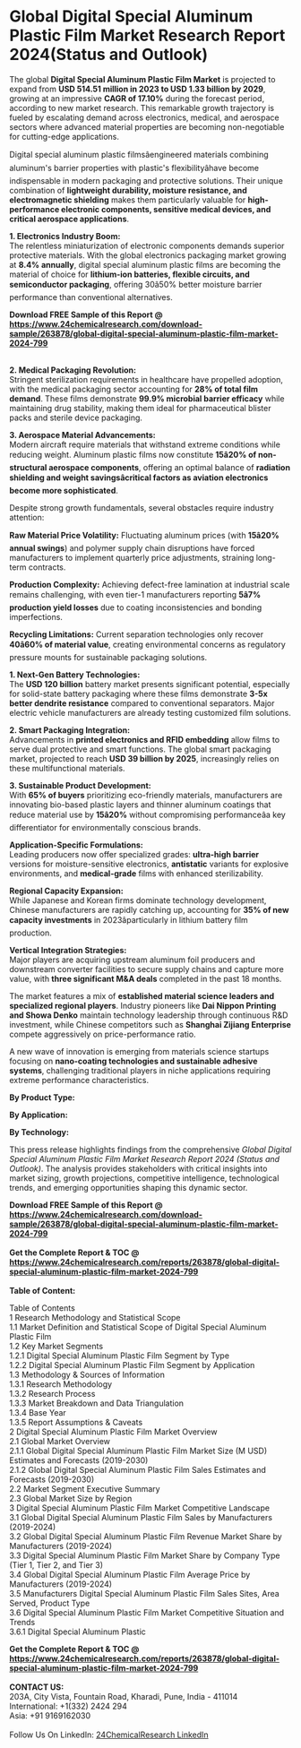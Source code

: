 <h1>Global Digital Special Aluminum Plastic Film Market Research Report 2024(Status and Outlook)</h1><p>The global <strong>Digital Special Aluminum Plastic Film Market</strong> is projected to expand from <strong>USD 514.51 million in 2023 to USD 1.33 billion by 2029</strong>, growing at an impressive <strong>CAGR of 17.10%</strong> during the forecast period, according to new market research. This remarkable growth trajectory is fueled by escalating demand across electronics, medical, and aerospace sectors where advanced material properties are becoming non-negotiable for cutting-edge applications.</p><p>Digital special aluminum plastic filmsâengineered materials combining aluminum's barrier properties with plastic's flexibilityâhave become indispensable in modern packaging and protective solutions. Their unique combination of <strong>lightweight durability, moisture resistance, and electromagnetic shielding</strong> makes them particularly valuable for <strong>high-performance electronic components, sensitive medical devices, and critical aerospace applications</strong>.</p><p><strong>1. Electronics Industry Boom:</strong><br>
The relentless miniaturization of electronic components demands superior protective materials. With the global electronics packaging market growing at <strong>8.4% annually</strong>, digital special aluminum plastic films are becoming the material of choice for <strong>lithium-ion batteries, flexible circuits, and semiconductor packaging</strong>, offering 30â50% better moisture barrier performance than conventional alternatives.</p><div><b>Download FREE Sample of this Report @ 
            <a href="https://www.24chemicalresearch.com/download-sample/263878/global-digital-special-aluminum-plastic-film-market-2024-799">
            https://www.24chemicalresearch.com/download-sample/263878/global-digital-special-aluminum-plastic-film-market-2024-799</a></b></div><br><p><strong>2. Medical Packaging Revolution:</strong><br>
Stringent sterilization requirements in healthcare have propelled adoption, with the medical packaging sector accounting for <strong>28% of total film demand</strong>. These films demonstrate <strong>99.9% microbial barrier efficacy</strong> while maintaining drug stability, making them ideal for pharmaceutical blister packs and sterile device packaging.</p><p><strong>3. Aerospace Material Advancements:</strong><br>
Modern aircraft require materials that withstand extreme conditions while reducing weight. Aluminum plastic films now constitute <strong>15â20% of non-structural aerospace components</strong>, offering an optimal balance of <strong>radiation shielding and weight savingsâcritical factors as aviation electronics become more sophisticated</strong>.</p><p>Despite strong growth fundamentals, several obstacles require industry attention:</p><p><strong>Raw Material Price Volatility:</strong> Fluctuating aluminum prices (with <strong>15â20% annual swings</strong>) and polymer supply chain disruptions have forced manufacturers to implement quarterly price adjustments, straining long-term contracts.</p><p><strong>Production Complexity:</strong> Achieving defect-free lamination at industrial scale remains challenging, with even tier-1 manufacturers reporting <strong>5â7% production yield losses</strong> due to coating inconsistencies and bonding imperfections.</p><p><strong>Recycling Limitations:</strong> Current separation technologies only recover <strong>40â60% of material value</strong>, creating environmental concerns as regulatory pressure mounts for sustainable packaging solutions.</p><p><strong>1. Next-Gen Battery Technologies:</strong><br>
The <strong>USD 120 billion</strong> battery market presents significant potential, especially for solid-state battery packaging where these films demonstrate <strong>3-5x better dendrite resistance</strong> compared to conventional separators. Major electric vehicle manufacturers are already testing customized film solutions.</p><p><strong>2. Smart Packaging Integration:</strong><br>
Advancements in <strong>printed electronics and RFID embedding</strong> allow films to serve dual protective and smart functions. The global smart packaging market, projected to reach <strong>USD 39 billion by 2025</strong>, increasingly relies on these multifunctional materials.</p><p><strong>3. Sustainable Product Development:</strong><br>
With <strong>65% of buyers</strong> prioritizing eco-friendly materials, manufacturers are innovating bio-based plastic layers and thinner aluminum coatings that reduce material use by <strong>15â20%</strong> without compromising performanceâa key differentiator for environmentally conscious brands.</p><p><strong>Application-Specific Formulations:</strong><br>
	Leading producers now offer specialized grades: <strong>ultra-high barrier</strong> versions for moisture-sensitive electronics, <strong>antistatic</strong> variants for explosive environments, and <strong>medical-grade</strong> films with enhanced sterilizability.</p><p><strong>Regional Capacity Expansion:</strong><br>
	While Japanese and Korean firms dominate technology development, Chinese manufacturers are rapidly catching up, accounting for <strong>35% of new capacity investments</strong> in 2023âparticularly in lithium battery film production.</p><p><strong>Vertical Integration Strategies:</strong><br>
	Major players are acquiring upstream aluminum foil producers and downstream converter facilities to secure supply chains and capture more value, with <strong>three significant M&amp;A deals</strong> completed in the past 18 months.</p><p>The market features a mix of <strong>established material science leaders and specialized regional players</strong>. Industry pioneers like <strong>Dai Nippon Printing and Showa Denko</strong> maintain technology leadership through continuous R&amp;D investment, while Chinese competitors such as <strong>Shanghai Zijiang Enterprise</strong> compete aggressively on price-performance ratio.</p><p>A new wave of innovation is emerging from materials science startups focusing on <strong>nano-coating technologies and sustainable adhesive systems</strong>, challenging traditional players in niche applications requiring extreme performance characteristics.</p><p><strong>By Product Type:</strong></p><p><strong>By Application:</strong></p><p><strong>By Technology:</strong></p><p>This press release highlights findings from the comprehensive <em>Global Digital Special Aluminum Plastic Film Market Research Report 2024 (Status and Outlook)</em>. The analysis provides stakeholders with critical insights into market sizing, growth projections, competitive intelligence, technological trends, and emerging opportunities shaping this dynamic sector.</p><div><b>Download FREE Sample of this Report @ 
            <a href="https://www.24chemicalresearch.com/download-sample/263878/global-digital-special-aluminum-plastic-film-market-2024-799">
            https://www.24chemicalresearch.com/download-sample/263878/global-digital-special-aluminum-plastic-film-market-2024-799</a></b></div><br><div><b>Get the Complete Report & TOC @ 
            <a href="https://www.24chemicalresearch.com/reports/263878/global-digital-special-aluminum-plastic-film-market-2024-799">
            https://www.24chemicalresearch.com/reports/263878/global-digital-special-aluminum-plastic-film-market-2024-799</a></b></div><br>
            <b>Table of Content:</b><p>Table of Contents<br />
1 Research Methodology and Statistical Scope<br />
1.1 Market Definition and Statistical Scope of Digital Special Aluminum Plastic Film<br />
1.2 Key Market Segments<br />
1.2.1 Digital Special Aluminum Plastic Film Segment by Type<br />
1.2.2 Digital Special Aluminum Plastic Film Segment by Application<br />
1.3 Methodology & Sources of Information<br />
1.3.1 Research Methodology<br />
1.3.2 Research Process<br />
1.3.3 Market Breakdown and Data Triangulation<br />
1.3.4 Base Year<br />
1.3.5 Report Assumptions & Caveats<br />
2 Digital Special Aluminum Plastic Film Market Overview<br />
2.1 Global Market Overview<br />
2.1.1 Global Digital Special Aluminum Plastic Film Market Size (M USD) Estimates and Forecasts (2019-2030)<br />
2.1.2 Global Digital Special Aluminum Plastic Film Sales Estimates and Forecasts (2019-2030)<br />
2.2 Market Segment Executive Summary<br />
2.3 Global Market Size by Region<br />
3 Digital Special Aluminum Plastic Film Market Competitive Landscape<br />
3.1 Global Digital Special Aluminum Plastic Film Sales by Manufacturers (2019-2024)<br />
3.2 Global Digital Special Aluminum Plastic Film Revenue Market Share by Manufacturers (2019-2024)<br />
3.3 Digital Special Aluminum Plastic Film Market Share by Company Type (Tier 1, Tier 2, and Tier 3)<br />
3.4 Global Digital Special Aluminum Plastic Film Average Price by Manufacturers (2019-2024)<br />
3.5 Manufacturers Digital Special Aluminum Plastic Film Sales Sites, Area Served, Product Type<br />
3.6 Digital Special Aluminum Plastic Film Market Competitive Situation and Trends<br />
3.6.1 Digital Special Aluminum Plastic </p><div><b>Get the Complete Report & TOC @ 
            <a href="https://www.24chemicalresearch.com/reports/263878/global-digital-special-aluminum-plastic-film-market-2024-799">
            https://www.24chemicalresearch.com/reports/263878/global-digital-special-aluminum-plastic-film-market-2024-799</a></b></div><br><b>CONTACT US:</b><br>
            203A, City Vista, Fountain Road, Kharadi, Pune, India - 411014<br>
            International: +1(332) 2424 294<br>
            Asia: +91 9169162030 <br><br>
            Follow Us On LinkedIn: <a href="https://www.linkedin.com/company/24chemicalresearch/">24ChemicalResearch LinkedIn</a>